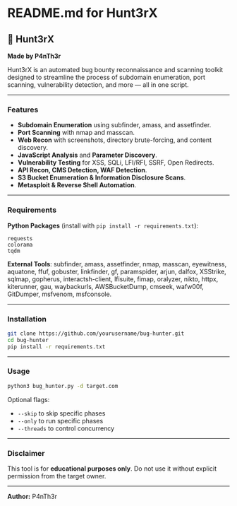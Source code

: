 # README.md for Hunt3rX

## 🐾 Hunt3rX
**Made by P4nTh3r**

Hunt3rX is an automated bug bounty reconnaissance and scanning toolkit designed to streamline the process of subdomain enumeration, port scanning, vulnerability detection, and more — all in one script.

---

### Features
- **Subdomain Enumeration** using subfinder, amass, and assetfinder.
- **Port Scanning** with nmap and masscan.
- **Web Recon** with screenshots, directory brute-forcing, and content discovery.
- **JavaScript Analysis** and **Parameter Discovery**.
- **Vulnerability Testing** for XSS, SQLi, LFI/RFI, SSRF, Open Redirects.
- **API Recon, CMS Detection, WAF Detection**.
- **S3 Bucket Enumeration & Information Disclosure Scans**.
- **Metasploit & Reverse Shell Automation**.

---

### Requirements
**Python Packages** (install with `pip install -r requirements.txt`):
```
requests
colorama
tqdm
```

**External Tools**:
subfinder, amass, assetfinder, nmap, masscan, eyewitness, aquatone, ffuf, gobuster, linkfinder, gf, paramspider, arjun, dalfox, XSStrike, sqlmap, gopherus, interactsh-client, lfisuite, fimap, oralyzer, nikto, httpx, kiterunner, gau, waybackurls, AWSBucketDump, cmseek, wafw00f, GitDumper, msfvenom, msfconsole.

---

### Installation
```bash
git clone https://github.com/yourusername/bug-hunter.git
cd bug-hunter
pip install -r requirements.txt
```

---

### Usage
```bash
python3 bug_hunter.py -d target.com
```
Optional flags:
- `--skip` to skip specific phases
- `--only` to run specific phases
- `--threads` to control concurrency

---

### Disclaimer
This tool is for **educational purposes only**. Do not use it without explicit permission from the target owner.

---

**Author:** P4nTh3r
